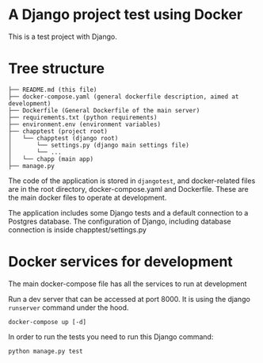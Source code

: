 A Django project test using Docker
===

This is a test project with Django.

Tree structure
========

```
├── README.md (this file)
├── docker-compose.yaml (general dockerfile description, aimed at development)
├── Dockerfile (General Dockerfile of the main server)
├── requirements.txt (python requirements)
├── environment.env (environment variables)
├── chapptest (project root)
│   └── chapptest (django root)
│       └── settings.py (django main settings file)
│       └── ...
│   └── chapp (main app)
├── manage.py
```

The code of the application is stored in `djangotest`, and docker-related files are in the root directory, docker-compose.yaml and Dockerfile.
These are the main docker files to operate at development.

The application includes some Django tests and a default connection to a Postgres database. The configuration of Django, including database 
connection is inside chapptest/settings.py

Docker services for development
=========

The main docker-compose file has all the services to run at development

Run a dev server that can be accessed at port 8000. It is using the django `runserver` command under the hood.

```
docker-compose up [-d]
```

In order to run the tests you need to run this Django command:

```
python manage.py test
```
